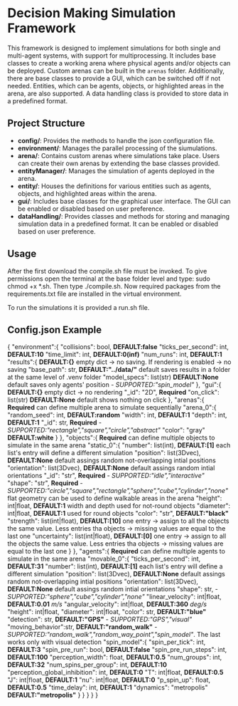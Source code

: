 # Decision Making Simulation Framework

This framework is designed to implement simulations for both single and multi-agent systems, with support for multiprocessing. It includes base classes to create a working arena where physical agents and/or objects can be deployed. Custom arenas can be built in the `arenas` folder. Additionally, there are base classes to provide a GUI, which can be switched off if not needed. Entities, which can be agents, objects, or highlighted areas in the arena, are also supported. A data handling class is provided to store data in a predefined format.

## Project Structure

- **config/**: Provides the methods to handle the json configuration file.
- **environment/**: Manages the parallel processing of the siumulations.
- **arena/**: Contains custom arenas where simulations take place. Users can create their own arenas by extending the base classes provided.
- **entityManager/**: Manages the simulation of agents deployed in the arena.
- **entity/**: Houses the definitions for various entities such as agents, objects, and highlighted areas within the arena.
- **gui/**: Includes base classes for the graphical user interface. The GUI can be enabled or disabled based on user preference.
- **dataHandling/**: Provides classes and methods for storing and managing simulation data in a predefined format. It can be enabled or disabled based on user preference.

## Usage

After the first download the compile.sh file must be invoked. To give permissions open the terminal at the base folder level and type: sudo chmod +x *.sh. Then type ./compile.sh.
Now required packages from the requirements.txt file are installed in the virtual environment.

To run the simulations it is provided a run.sh file.

## Config.json Example

{
"environment":{
    "collisions": bool, **DEFAULT:false**
    "ticks_per_second": int, **DEFAULT:10**
    "time_limit": int, **DEFAULT:0(inf)**
    "num_runs": int, **DEFAULT:1**
    "results":{ **DEFAULT:{}** empty dict -> no saving. If rendering is enabled -> no saving
        "base_path": str, **DEFAULT:"../data/"** default saves results in a folder at the same level of .venv folder
        "model_specs": list(str) **DEFAULT:None** default saves only agents' position - *SUPPORTED:"spin_model"*
    },
    "gui":{ **DEFAULT:{}** empty dict -> no rendering
        "_id": "2D", **Required**
        "on_click": list(str) **DEFAULT:None** default shows nothing on click
    },
    "arenas":{ **Required** can define multiple arena to simulate sequentially
        "arena_0":{
            "random_seed": int, **DEFAULT:random**
            "width": int, **DEFAULT:1**
            "depth": int, **DEFAULT:1**
            "_id": str, **Required** - *SUPPORTED:"rectangle","square","circle","abstract"*
            "color": "gray" **DEFAULT:white**
        }
    },
    "objects":{ **Required** can define multiple objects to simulate in the same arena
        "static_0":{
            "number": list(int), **DEFAULT:[1]** each list's entry will define a different simulation
            "position": list(3Dvec), **DEFAULT:None** default assings random not-overlapping intial positions
            "orientation": list(3Dvec), **DEFAULT:None** default assings random intial orientations
            "_id": "str", **Required** - *SUPPORTED:"idle","interactive"*
            "shape": "str", **Required** - *SUPPORTED:"circle","square","rectangle","sphere","cube","cylinder","none"* flat geometry can be used to define walkable areas in the arena
            "height": int|float, **DEFAULT:1** width and depth used for not-round objects
            "diameter": int|float, **DEFAULT:1** used for round objects
            "color": "str", **DEFAULT:"black"**
            "strength": list(int|float), **DEFAULT:[10]** one entry -> assign to all the objects the same value. Less entries tha objects -> missing values are equal to the last one
            "uncertainty": list(int|float), **DEFAULT:[0]** one entry -> assign to all the objects the same value. Less entries tha objects -> missing values are equal to the last one
        }
    },
    "agents":{ **Required** can define multiple agents to simulate in the same arena
        "movable_0":{
            "ticks_per_second": int, **DEFAULT:31**
            "number": list(int), **DEFAULT:[1]** each list's entry will define a different simulation
            "position": list(3Dvec), **DEFAULT:None** default assings random not-overlapping intial positions
            "orientation": list(3Dvec), **DEFAULT:None** default assings random intial orientations
            "shape": str, - *SUPPORTED:"sphere","cube","cylinder","none"*
            "linear_velocity": int|float, **DEFAULT:0.01** *m/s*
            "angular_velocity": int|float, **DEFAULT:360** *deg/s*
            "height": int|float,
            "diameter": int|float,
            "color": str, **DEFAULT:"blue"**
            "detection": str, **DEFAULT:"GPS"** - *SUPPORTED:"GPS","visual"*
            "moving_behavior":str, **DEFAULT:"random_walk"** - *SUPPORTED:"random_walk","random_way_point","spin_model"*. The last works only with visual detection
            "spin_model":{
                "spin_per_tick": int, **DEFAULT:3**
                "spin_pre_run": bool, **DEFAULT:false**
                "spin_pre_run_steps": int, **DEFAULT:100**
                "perception_width": float, **DEFAULT:0.5**
                "num_groups": int, **DEFAULT:32**
                "num_spins_per_group": int, **DEFAULT:10**
                "perception_global_inhibition": int, **DEFAULT:0**
                "T": int|float, **DEFAULT:0.5**
                "J": int|float, **DEFAULT:1**
                "nu": int|float, **DEFAULT:0**
                "p_spin_up": float, **DEFAULT:0.5**
                "time_delay": int, **DEFAULT:1**
                "dynamics": "metropolis" **DEFAULT:"metropolis"**
            }
        }
    }
}
}
